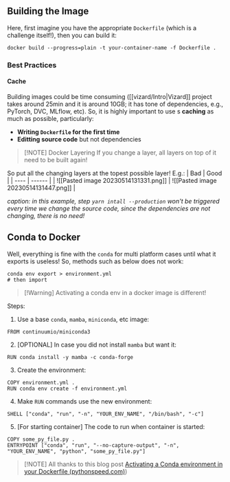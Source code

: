 ## Building the Image
Here, first imagine you have the appropriate `Dockerfile` (which is a challenge itself!), then you can build it:
```shell
docker build --progress=plain -t your-container-name -f Dockerfile .
```

### Best Practices
#### Cache
Building images could be time consuming ([[vizard/Intro|Vizard]] project takes around 25min and it is around 10GB; it has tone of dependencies, e.g., PyTorch, DVC, MLflow, etc). So, it is highly important to use s **caching** as much as possible, particularly:
- **Writing `Dockerfile` for the first time**
- **Editting source code** but not dependencies

>[!NOTE] Docker Layering
>If you change a layer, all layers on top of it need to be built again!

So put all the changing layers at the topest possible layer! E.g.:
| Bad | Good |
| ---- | ------ |
| ![[Pasted image 20230514131331.png]] | ![[Pasted image 20230514131447.png]] |

*caption: in this example, step `yarn intall --production` won't be triggered every time we change the source code, since the dependencies are not changing, there is no need!*

## Conda to Docker
Well, everything is fine with the `conda` for multi platform cases until what it exports is useless! So, methods such as below does not work:
```shell
conda env export > environment.yml
# then import
```

>[!Warning] Activating a conda env in a docker image is different!

Steps:
1. Use a base `conda`, `mamba`, `miniconda`, etc image:
```
FROM continuumio/miniconda3
```
2. \[OPTIONAL\] In case you did not install `mamba` but want it:
```
RUN conda install -y mamba -c conda-forge
```
3. Create the environment:
```shell
COPY environment.yml .
RUN conda env create -f environment.yml
```
4. Make `RUN` commands use the new environment:
```shell
SHELL ["conda", "run", "-n", "YOUR_ENV_NAME", "/bin/bash", "-c"]
```
5. \[For starting container\] The code to run when container is started:
```shell
COPY some_py_file.py .
ENTRYPOINT ["conda", "run", "--no-capture-output", "-n", "YOUR_ENV_NAME", "python", "some_py_file.py"]
```

>[!NOTE] All thanks to this blog post [Activating a Conda environment in your Dockerfile (pythonspeed.com)](https://pythonspeed.com/articles/activate-conda-dockerfile/))
